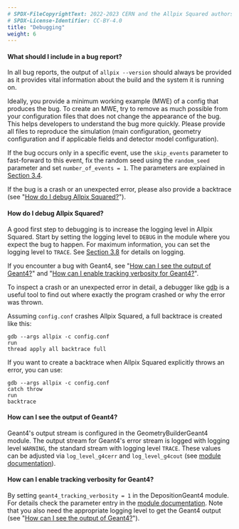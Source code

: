 ```yaml
---
# SPDX-FileCopyrightText: 2022-2023 CERN and the Allpix Squared authors
# SPDX-License-Identifier: CC-BY-4.0
title: "Debugging"
weight: 6
---
```


#### What should I include in a bug report?

In all bug reports, the output of `allpix --version` should always be provided as it provides vital information about the
build and the system it is running on.

Ideally, you provide a minimum working example (MWE) of a config that produces the bug. To create an MWE, try to remove as
much possible from your configuration files that does not change the appearance of the bug. This helps developers to
understand the bug more quickly. Please provide all files to reproduce the simulation (main configuration,
geometry configuration and if applicable fields and detector model configuration).

If the bug occurs only in a specific event, use the `skip_events` parameter to fast-forward to this event, fix the random
seed using the `random_seed` parameter and set `number_of_events = 1`. The parameters are explained in
[Section 3.4](../03_getting_started/04_framework_parameters.md).

If the bug is a crash or an unexpected error, please also provide a backtrace (see
"[How do I debug Allpix Squared?](#how-do-i-debug-allpix-squared)").

#### How do I debug Allpix Squared?

A good first step to debugging is to increase the logging level in Allpix Squared. Start by setting the logging level to
`DEBUG` in the module where you expect the bug to happen. For maximum information, you can set the logging level to `TRACE`.
See [Section 3.8](../03_getting_started/08_logging_and_verbosity.md) for details on logging.

If you encounter a bug with Geant4, see "[How can I see the output of Geant4?](#how-can-i-see-the-output-of-geant4)" and
"[How can I enable tracking verbosity for Geant4?](#how-can-i-enable-tracking-verbosity-for-geant4)".

To inspect a crash or an unexpected error in detail, a debugger like [gdb](https://sourceware.org/gdb/) is a useful tool to
find out where exactly the program crashed or why the error was thrown.

Assuming `config.conf` crashes Allpix Squared, a full backtrace is created like this:

```shell
gdb --args allpix -c config.conf
run
thread apply all backtrace full
```

If you want to create a backtrace when Allpix Squared explicitly throws an error, you can use:

```shell
gdb --args allpix -c config.conf
catch throw
run
backtrace
```

#### How can I see the output of Geant4?

Geant4's output stream is configured in the GeometryBuilderGeant4 module. The output stream for Geant4's error stream is
logged with logging level `WARNING`, the standard stream with logging level `TRACE`. These values can be adjusted via
`log_level_g4cerr` and `log_level_g4cout` (see [module documentation](../08_modules/geometrybuildergeant4.md#parameters)).

#### How can I enable tracking verbosity for Geant4?

By setting `geant4_tracking_verbosity = 1` in the DepositionGeant4 module. For details check the parameter entry in the
[module documentation](../08_modules/depositiongeant4.md#parameters). Note that you also need the appropriate logging level
to get the Geant4 output (see "[How can I see the output of Geant4?](#how-can-i-see-the-output-of-geant4)").
